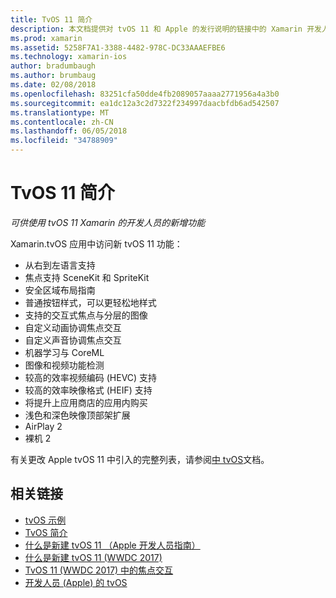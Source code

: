 ```yaml
---
title: TvOS 11 简介
description: 本文档提供对 tvOS 11 和 Apple 的发行说明的链接中的 Xamarin 开发人员提供的新功能的简要概述。
ms.prod: xamarin
ms.assetid: 5258F7A1-3388-4482-978C-DC33AAAEFBE6
ms.technology: xamarin-ios
author: bradumbaugh
ms.author: brumbaug
ms.date: 02/08/2018
ms.openlocfilehash: 83251cfa50dde4fb2089057aaaa2771956a4a3b0
ms.sourcegitcommit: ea1dc12a3c2d7322f234997daacbfdb6ad542507
ms.translationtype: MT
ms.contentlocale: zh-CN
ms.lasthandoff: 06/05/2018
ms.locfileid: "34788909"
---
```

# <a name="introduction-to-tvos-11"></a>TvOS 11 简介

_可供使用 tvOS 11 Xamarin 的开发人员的新增功能_

Xamarin.tvOS 应用中访问新 tvOS 11 功能：

- 从右到左语言支持 
- 焦点支持 SceneKit 和 SpriteKit
- 安全区域布局指南 
- 普通按钮样式，可以更轻松地样式
- 支持的交互式焦点与分层的图像
- 自定义动画协调焦点交互
- 自定义声音协调焦点交互
- 机器学习与 CoreML
- 图像和视频功能检测
- 较高的效率视频编码 (HEVC) 支持
- 较高的效率映像格式 (HEIF) 支持
- 将提升上应用商店的应用内购买
- 浅色和深色映像顶部架扩展
- AirPlay 2
- 裸机 2

有关更改 Apple tvOS 11 中引入的完整列表，请参阅[中 tvOS](https://developer.apple.com/library/content/releasenotes/General/WhatsNewinTVOS/Articles/tvOS_11_0.html)文档。

## <a name="related-links"></a>相关链接

- [tvOS 示例](https://developer.xamarin.com/samples/tvos/all/)
- [TvOS 简介](~/ios/tvos/index.md)
- [什么是新建 tvOS 11 （Apple 开发人员指南）](https://developer.apple.com/library/content/releasenotes/General/WhatsNewinTVOS/Articles/tvOS_11_0.html)
- [什么是新建 tvOS 11 (WWDC 2017)](https://developer.apple.com/videos/play/wwdc2017/209/)
- [TvOS 11 (WWDC 2017) 中的焦点交互](https://developer.apple.com/videos/play/wwdc2017/224/)
- [开发人员 (Apple) 的 tvOS](https://developer.apple.com/tvos/)
